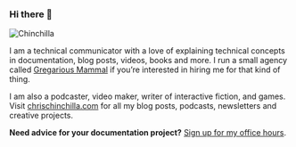 ### Hi there 👋

![Chinchilla](https://d33wubrfki0l68.cloudfront.net/2647bc3311187ef5dbdb07f7782828a2d2286d8d/fd232/generated/chinchilla-280-7002047ec.png)

I am a technical communicator with a love of explaining technical concepts in documentation, blog posts, videos, books and more. I run a small agency called [Gregarious Mammal](https://gregariousmammal.com/) if you’re interested in hiring me for that kind of thing.

I am also a podcaster, video maker, writer of interactive fiction, and games. Visit [chrischinchilla.com](https://chrischinchilla.com) for all my blog posts, podcasts, newsletters and creative projects.

**Need advice for your documentation project?** [Sign up for my office hours](https://calendly.com/chrischinchilla/documentation-and-developer-experience-office-hours).
